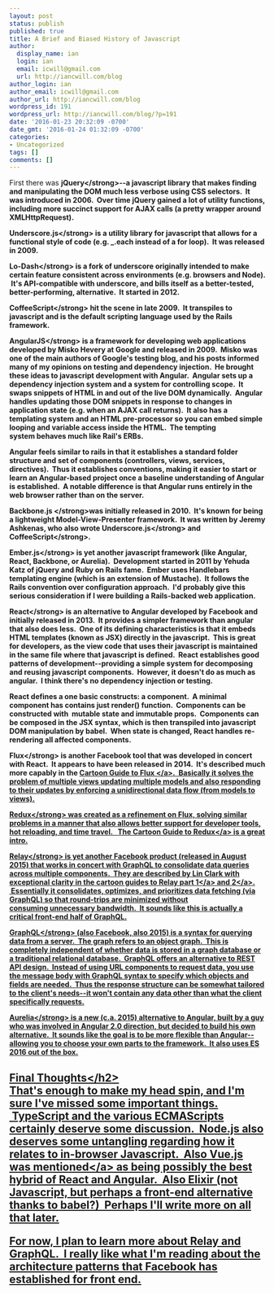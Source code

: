 ```yaml
---
layout: post
status: publish
published: true
title: A Brief and Biased History of Javascript
author:
  display_name: ian
  login: ian
  email: icwill@gmail.com
  url: http://iancwill.com/blog
author_login: ian
author_email: icwill@gmail.com
author_url: http://iancwill.com/blog
wordpress_id: 191
wordpress_url: http://iancwill.com/blog/?p=191
date: '2016-01-23 20:32:09 -0700'
date_gmt: '2016-01-24 01:32:09 -0700'
categories:
- Uncategorized
tags: []
comments: []
---
```

<p>First there was <strong>jQuery<&#47;strong>--a javascript library that makes finding and manipulating the DOM much less verbose using CSS selectors. &nbsp;It was introduced in 2006. &nbsp;Over time jQuery gained a lot of utility functions, including more succinct support for AJAX calls (a pretty wrapper around XMLHttpRequest).</p>
<p><strong>Underscore.js<&#47;strong> is a utility library for javascript that allows for a functional style of code (e.g. _.each instead of a for loop). &nbsp;It was released in 2009.</p>
<p><strong>Lo-Dash<&#47;strong> is a fork of underscore originally intended to make certain feature consistent across environments (e.g. browsers and Node). &nbsp;It's API-compatible with underscore, and bills itself as a better-tested, better-performing, alternative. &nbsp;It started in 2012.</p>
<p><strong>CoffeeScript<&#47;strong> hit the scene in late 2009. &nbsp;It&nbsp;transpiles to javascript and is the default scripting language used by the Rails framework.</p>
<p><strong>AngularJS<&#47;strong> is a framework for developing web applications developed by Misko Hevery at Google and released in 2009. &nbsp;Misko was one of the main authors of Google's testing blog, and his posts informed many of my opinions on testing and dependency injection. &nbsp;He brought these ideas to javascript development with Angular. &nbsp;Angular sets up a dependency injection system and a system for controlling scope. &nbsp;It swaps snippets of HTML in and out of the live DOM dynamically. &nbsp;Angular handles updating those&nbsp;DOM snippets in response to changes in application state (e.g. when an AJAX call returns). &nbsp;It also has a templating system and an HTML pre-processor so you can embed simple looping and variable access inside the HTML. &nbsp;The tempting system&nbsp;behaves much like Rail's ERBs.</p>
<p>Angular feels similar to rails in that it establishes a standard folder structure and set of components (controllers, views, services, directives). &nbsp;Thus it establishes conventions, making it easier to start or learn an Angular-based project once a baseline understanding of Angular is established. &nbsp;A notable difference is that Angular runs entirely in the web browser rather than on the server.</p>
<p><strong>Backbone.js <&#47;strong>was&nbsp;initially released in 2010. &nbsp;It's known for being a lightweight Model-View-Presenter framework. &nbsp;It was written by Jeremy Ashkenas, who also wrote <strong>Underscore.js<&#47;strong> and <strong>CoffeeScript<&#47;strong>.</p>
<p><strong>Ember.js<&#47;strong>&nbsp;is yet another javascript framework (like Angular, React, Backbone, or Aurelia). &nbsp;Development started in 2011 by Yehuda Katz of jQuery and Ruby on Rails fame. &nbsp;Ember uses Handlebars templating engine (which is an extension of Mustache). &nbsp;It follows the Rails convention over configuration approach. &nbsp;I'd probably give this serious consideration if I were building a Rails-backed web application.</p>
<p><strong>React<&#47;strong>&nbsp;is an alternative to Angular developed by Facebook and initially released in 2013. &nbsp;It provides a simpler framework than angular that also does less. &nbsp;One of its defining characteristics is that it embeds HTML templates (known as JSX) directly in the javascript. &nbsp;This is great for developers, as the view code that uses their javascript is maintained in the same file where that javascript is defined. &nbsp;React establishes good patterns of development--providing a simple system for decomposing and reusing javascript components. &nbsp;However, it doesn't do as much as angular. &nbsp;I think there's no dependency injection or testing.</p>
<p>React defines a one basic constructs: a component. &nbsp;A minimal component has contains just render() function. &nbsp;Components can be constructed with &nbsp;mutable state and immutable props. &nbsp;Components can be composed in the JSX syntax, which is then transpiled into javascript DOM manipulation by babel. &nbsp;When state is changed, React handles re-rendering all affected components.</p>
<p><strong>Flux<&#47;strong> is another Facebook tool that was developed in concert with React. &nbsp;It appears to have been released in 2014. &nbsp;It's described much more capably in the <a href="https:&#47;&#47;code-cartoons.com&#47;a-cartoon-guide-to-flux-6157355ab207#.q3zdastwo">Cartoon Guide to Flux&nbsp;<&#47;a>.&nbsp; Basically it solves the problem of multiple views updating multiple models and also responding to their updates by enforcing a unidirectional data flow (from models to views).</p>
<p><strong>Redux<&#47;strong>&nbsp;was created as a refinement on Flux, solving similar problems in a manner that also allows better support for developer tools, hot reloading, and time travel. &nbsp; <a href="https:&#47;&#47;code-cartoons.com&#47;a-cartoon-intro-to-redux-3afb775501a6#.lvv6e92ks">The Cartoon Guide to Redux<&#47;a> is a great intro.</p>
<p><strong>Relay<&#47;strong>&nbsp;is yet another Facebook product (released in August 2015) that works in concert with GraphQL to consolidate data queries across multiple components. &nbsp;They are described by Lin Clark with exceptional clarity in the cartoon guides to Relay <a href="https:&#47;&#47;code-cartoons.com&#47;a-cartoon-intro-to-facebook-s-relay-part-1-3ec1a127bca5#.vsw5zxoae">part 1<&#47;a> and <a href="https:&#47;&#47;code-cartoons.com&#47;a-cartoon-intro-to-facebook-s-relay-part-2-d4a2435aee59#.ha6ru06vv">2<&#47;a>. &nbsp;Essentially it consolidates, optimizes, and prioritizes data fetching (via GraphQL) so that round-trips are minimized without consuming&nbsp;unnecessary bandwidth. &nbsp;It sounds like this is actually a critical front-end half of GraphQL.</p>
<p><strong>GraphQL<&#47;strong>&nbsp;(also Facebook, also 2015) is a syntax for querying data from a server. &nbsp;The graph refers to an object graph. &nbsp;This is completely independent of whether data is stored in a graph database or a traditional relational database. &nbsp;GraphQL offers an alternative to REST API design. &nbsp;Instead of using URL components to request data, you use the message body with GraphQL syntax to specify which objects and fields are needed. &nbsp;Thus the response structure can be somewhat tailored to the client's needs--it won't contain any data other than what the client specifically requests.</p>
<p><strong>Aurelia<&#47;strong> is a new (c.a. 2015) alternative to Angular, built by a guy who was involved in Angular 2.0 direction, but decided to build his own alternative. &nbsp;It sounds like the goal is to be more flexible than Angular--allowing you to choose your own parts to the framework. &nbsp;It also uses ES 2016 out of the box.</p>
<h2>Final Thoughts<&#47;h2><br />
That's enough to make my head spin, and I'm sure I've missed some important things. &nbsp;TypeScript and the various ECMAScripts certainly deserve some discussion. &nbsp;Node.js also deserves some untangling regarding how it relates to in-browser Javascript. &nbsp;Also Vue.js was <a href="https:&#47;&#47;medium.com&#47;@wob&#47;the-sad-state-of-web-development-1603a861d29f#.1lcznc8l8">mentioned<&#47;a> as being possibly the best hybrid of React and Angular. &nbsp;Also Elixir (not Javascript, but perhaps a front-end alternative thanks to babel?) &nbsp;Perhaps I'll write more on all that later.</p>
<p>For now, I plan to learn more about Relay and GraphQL. &nbsp;I really like what I'm reading about the architecture patterns that Facebook has established for front end.</p>
